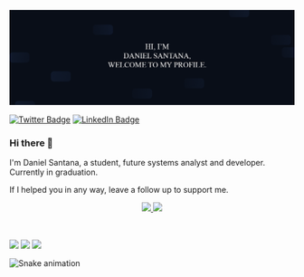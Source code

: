 ![Daniel's GitHub Banner](./assets/banner.png)

[![Twitter Badge](https://img.shields.io/badge/Twitter-Profile-informational?style=flat&logo=twitter&logoColor=white&color=1CA2F1)](https://twitter.com/Daniel_SantanaT)
[![LinkedIn Badge](https://img.shields.io/badge/LinkedIn-Profile-informational?style=flat&logo=linkedin&logoColor=white&color=0D76A8)](https://www.linkedin.com/in/ddanielssantana/)
### Hi there 👋

I'm Daniel Santana, a student, future systems analyst and developer. Currently in graduation.

If I helped you in any way, leave a follow up to support me.

<div align="center">
  <a href="https://github.com/DanielSantDev">
  <img height="180em" src="https://github-readme-stats.vercel.app/api?username=DanielSantDev&count_private=true&show_icons=true"/>
  <img height="180em" src="https://github-readme-stats.vercel.app/api/top-langs/?username=DanielSantDev&langs_count=6"/>
</div>
<div style="display: inline_block"><br>
 
  ##
  
<div> 
  <a href="https://www.instagram.com/daniel_san.t/" target="_blank"><img src="https://img.shields.io/badge/-Instagram-%23E4405F?style=for-the-badge&logo=instagram&logoColor=white" target="_blank"></a>
  <a href = "mailto:daniel10gja@gmail.com"><img src="https://img.shields.io/badge/-Gmail-%23333?style=for-the-badge&logo=gmail&logoColor=white" target="_blank"></a>
  <a href="https://www.linkedin.com/in/ddanielssantana/" target="_blank"><img src="https://img.shields.io/badge/-LinkedIn-%230077B5?style=for-the-badge&logo=linkedin&logoColor=white" target="_blank"></a>
  
  ![Snake animation](https://github.com/DanielSantDev/DanielSantDev/blob/output/github-contribution-grid-snake.svg)
</div>
